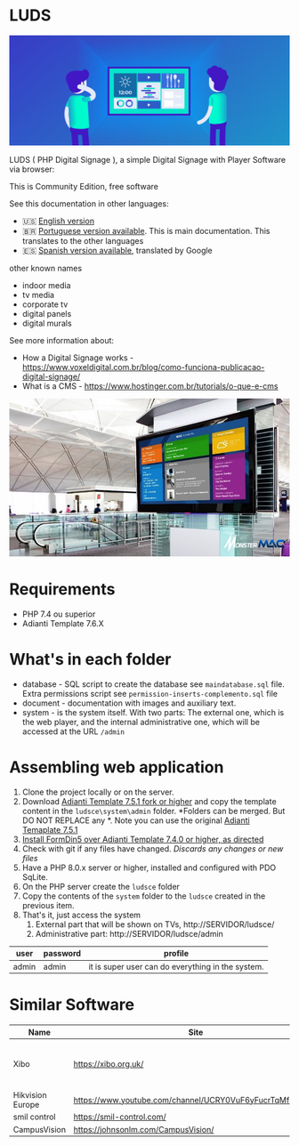 # LUDS

![visão geral](document/digital-signage.png)

LUDS ( PHP Digital Signage ), a simple Digital Signage with Player Software via browser:

This is Community Edition, free software

See this documentation in other languages:
- :us: [English version](README.md)
- :brazil: [Portuguese version available](document/README_pt-BR.md). This is main documentation. This translates to the other languages
- :es: [Spanish version available](document/README_es.md), translated by Google

other known names
* indoor media
* tv media
* corporate tv
* digital panels
* digital murals

See more information about:
* How a Digital Signage works - https://www.voxeldigital.com.br/blog/como-funciona-publicacao-digital-signage/
* What is a CMS - https://www.hostinger.com.br/tutorials/o-que-e-cms

![visão geral](document/exemplo01.jpg)

# Requirements
* PHP 7.4 ou superior
* Adianti Template 7.6.X

# What's in each folder
* database - SQL script to create the database see `maindatabase.sql` file. Extra permissions script see `permission-inserts-complemento.sql` file
* document - documentation with images and auxiliary text.
* system - is the system itself. With two parts: The external one, which is the web player, and the internal administrative one, which will be accessed at the URL `/admin`

# Assembling web application

1. Clone the project locally or on the server.
1. Download [Adianti Template 7.5.1 fork or higher](https://github.com/bjverde/adianti-fork-template) and copy the template content in the `ludsce\system\admin` folder. *Folders can be merged. But DO NOT REPLACE any *. Note you can use the original [Adianti Temaplate 7.5.1](https://www.adianti.com.br/framework-download)
1. [Install FormDin5 over Adianti Template 7.4.0 or higher, as directed](https://github.com/bjverde/formDin5#instala%C3%A7%C3%A3o)
1. Check with git if any files have changed. *Discards any changes or new files*
1. Have a PHP 8.0.x server or higher, installed and configured with PDO SqLite.
1. On the PHP server create the `ludsce` folder
1. Copy the contents of the `system` folder to the `ludsce` created in the previous item.
1. That's it, just access the system
     1. External part that will be shown on TVs, http://SERVIDOR/ludsce/
     1. Administrative part: http://SERVIDOR/ludsce/admin

user | password | profile
------ | ------------------ | --------------------
admin | admin | it is super user can do everything in the system.

# Similar Software 
| Name             | Site                                                     | GitHub                                    | Description                          |
|------------------|----------------------------------------------------------|-------------------------------------------|--------------------------------------|
| Xibo             | https://xibo.org.uk/                                     |                                           | Most Famous software Digital Display |
| Hikvision Europe | https://www.youtube.com/channel/UCRY0VuF6yFucrTqMfZk6Bng |                                           |                                      |
| smil control     | https://smil-control.com/                                | https://github.com/sagiadinos             |                                      |
| CampusVision     | https://johnsonlm.com/CampusVision/                      | https://github.com/JohnsonLM/CampusVision |                                      |
